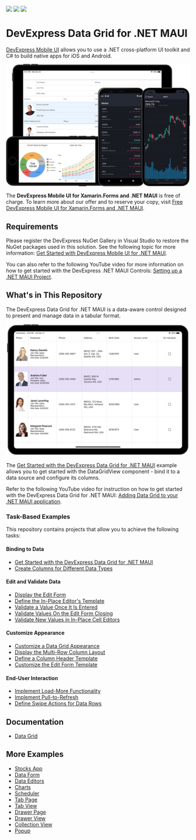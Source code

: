 <!-- default badges list -->
![](https://img.shields.io/endpoint?url=https://codecentral.devexpress.com/api/v1/VersionRange/381994763/22.2.2%2B)
[![](https://img.shields.io/badge/Open_in_DevExpress_Support_Center-FF7200?style=flat-square&logo=DevExpress&logoColor=white)](https://supportcenter.devexpress.com/ticket/details/T1011038)
[![](https://img.shields.io/badge/📖_How_to_use_DevExpress_Examples-e9f6fc?style=flat-square)](https://docs.devexpress.com/GeneralInformation/403183)
<!-- default badges end -->
# DevExpress Data Grid for .NET MAUI

[DevExpress Mobile UI](https://www.devexpress.com/maui/) allows you to use a .NET cross-platform UI toolkit and C# to build native apps for iOS and Android.

![DevExpress Mobile UI for .NET MAUI](./img/maui.png)

The **DevExpress Mobile UI for Xamarin.Forms and .NET MAUI** is free of charge. To learn more about our offer and to reserve your copy, visit [Free DevExpress Mobile UI for Xamarin.Forms and .NET MAUI](https://www.devexpress.com/xamarin-free).

## Requirements

Please register the DevExpress NuGet Gallery in Visual Studio to restore the NuGet packages used in this solution. See the following topic for more information: [Get Started with DevExpress Mobile UI for .NET MAUI](https://docs.devexpress.com/MAUI/403249/get-started).

You can also refer to the following YouTube video for more information on how to get started with the DevExpress .NET MAUI Controls: [Setting up a .NET MAUI Project](https://www.youtube.com/watch?v=juJvl5UicIQ).

## What's in This Repository

The DevExpress Data Grid for .NET MAUI is a data-aware control designed to present and manage data in a tabular format.

![MAUI Data Grid](./CS/DataGridExample/img/maui-data-grid.png)

The [Get Started with the DevExpress Data Grid for .NET MAUI](/CS/DataGridExample/) example allows you to get started with the DataGridView component - bind it to a data source and configure its columns.

Refer to the following YouTube video for instruction on how to get started with the DevExpress Data Grid for .NET MAUI: [Adding Data Grid to your .NET MAUI application](https://www.youtube.com/watch?v=HVfDmzLKq-0).

### Task-Based Examples

This repository contains projects that allow you to achieve the following tasks:

#### Binding to Data

* [Get Started with the DevExpress Data Grid for .NET MAUI](/CS/DataGridExample/)
* [Create Columns for Different Data Types](/CS/Columns/)

#### Edit and Validate Data

* [Display the Edit Form](/CS/EditForm/)
* [Define the In-Place Editor's Template](/CS/InPlaceEditors/)
* [Validate a Value Once It Is Entered](/CS/ValidateCellEvent/)
* [Validate Values On the Edit Form Closing](/CS/ValidateFormEvent/)
* [Validate New Values in In-Place Cell Editors](/CS/ValidateInPlaceEditors/)

#### Customize Appearance 

* [Customize a Data Grid Appearance](/CS/CustomAppearance/)
* [Display the Multi-Row Column Layout](/CS/AdvancedColumnLayout/)
* [Define a Column Header Template](/CS/ColumnHeaderTemplate/)
* [Customize the Edit Form Template](/CS/EditFormTemplate/)

#### End-User Interaction

* [Implement Load-More Functionality](/CS/LoadMore/)
* [Implement Pull-to-Refresh](/CS/PullToRefresh/)
* [Define Swipe Actions for Data Rows](/CS/Swipe/)

## Documentation

- [Data Grid](https://docs.devexpress.com/MAUI/403255/data-grid/data-grid)

## More Examples
* [Stocks App](https://github.com/DevExpress-Examples/maui-stocks-mini)
* [Data Form](https://github.com/DevExpress-Examples/maui-data-form-get-started)
* [Data Editors](https://github.com/DevExpress-Examples/maui-editors-get-started)
* [Charts](https://github.com/DevExpress-Examples/maui-charts)
* [Scheduler](https://github.com/DevExpress-Examples/maui-scheduler-get-started)
* [Tab Page](https://github.com/DevExpress-Examples/maui-tab-page-get-started)
* [Tab View](https://github.com/DevExpress-Examples/maui-tab-view-get-started)
* [Drawer Page](https://github.com/DevExpress-Examples/maui-drawer-page-get-started)
* [Drawer View](https://github.com/DevExpress-Examples/maui-drawer-view-get-started)
* [Collection View](https://github.com/DevExpress-Examples/maui-collection-view-get-started)
* [Popup](https://github.com/DevExpress-Examples/maui-popup-get-started)
